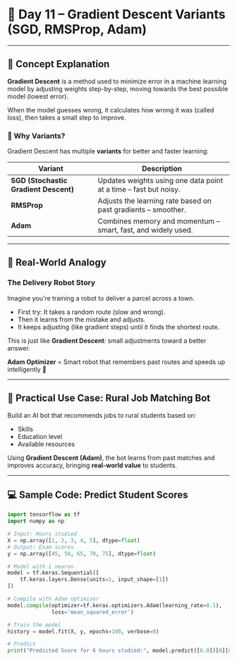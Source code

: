 # 📘 Day 11 – Gradient Descent Variants (SGD, RMSProp, Adam)

---

## 🧠 Concept Explanation

**Gradient Descent** is a method used to minimize error in a machine learning model by adjusting weights step-by-step, moving towards the best possible model (lowest error).

When the model guesses wrong, it calculates how wrong it was (called loss), then takes a small step to improve.

### 🔁 Why Variants?

Gradient Descent has multiple **variants** for better and faster learning:

| Variant | Description |
|--------|-------------|
| **SGD (Stochastic Gradient Descent)** | Updates weights using one data point at a time – fast but noisy. |
| **RMSProp** | Adjusts the learning rate based on past gradients – smoother. |
| **Adam** | Combines memory and momentum – smart, fast, and widely used. |

---

## 🍔 Real-World Analogy

### **The Delivery Robot Story**

Imagine you're training a robot to deliver a parcel across a town.

- First try: It takes a random route (slow and wrong).
- Then it learns from the mistake and adjusts.
- It keeps adjusting (like gradient steps) until it finds the shortest route.

This is just like **Gradient Descent**: small adjustments toward a better answer.

**Adam Optimizer** = Smart robot that remembers past routes and speeds up intelligently 🚀

---

## 🏡 Practical Use Case: Rural Job Matching Bot

Build an AI bot that recommends jobs to rural students based on:
- Skills
- Education level
- Available resources

Using **Gradient Descent (Adam)**, the bot learns from past matches and improves accuracy, bringing **real-world value** to students.

---

## 💻 Sample Code: Predict Student Scores

```python
import tensorflow as tf
import numpy as np

# Input: Hours studied
X = np.array([1, 2, 3, 4, 5], dtype=float)
# Output: Exam scores
y = np.array([45, 50, 65, 70, 75], dtype=float)

# Model with 1 neuron
model = tf.keras.Sequential([
    tf.keras.layers.Dense(units=1, input_shape=[1])
])

# Compile with Adam optimizer
model.compile(optimizer=tf.keras.optimizers.Adam(learning_rate=0.1),
              loss='mean_squared_error')

# Train the model
history = model.fit(X, y, epochs=100, verbose=0)

# Predict
print("Predicted Score for 6 hours studied:", model.predict([6.0])[0][0])
